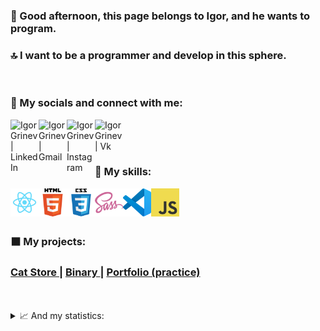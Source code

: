 ### 🌙 Good afternoon, this page belongs to Igor, and he wants to program.

### 🔝 I want to be a programmer and develop in this sphere.

<br>

### 🔗 My socials and connect with me:

[<img align="left" alt="IgorGrinev | LinkedIn" width="45px" src="https://cdn.jsdelivr.net/npm/simple-icons@6.7.0/icons/linkedin.svg" />][linkedin]
[<img align="left" alt="IgorGrinev | Gmail" width="45px" src="https://cdn.jsdelivr.net/npm/simple-icons@3.13.0/icons/gmail.svg" />][gmail]
[<img align="left" alt="IgorGrinev | Instagram" width="45px" src="https://cdn.jsdelivr.net/npm/simple-icons@3.13.0/icons/instagram.svg" />][instagram]
[<img align="left" alt="IgorGrinev | Vk" width="45px" src="https://cdn.jsdelivr.net/npm/simple-icons@3.13.0/icons/vk.svg" />][vk]


<br>
<br>
<br>


### 💎 My skills:
<img align="left" alt="React" width="45px" src="https://raw.githubusercontent.com/github/explore/80688e429a7d4ef2fca1e82350fe8e3517d3494d/topics/react/react.png" />
<img align="left" alt="HTML5" width="45px" src="https://raw.githubusercontent.com/github/explore/80688e429a7d4ef2fca1e82350fe8e3517d3494d/topics/html/html.png" />
<img align="left" alt="CSS3" width="45px" src="https://raw.githubusercontent.com/github/explore/80688e429a7d4ef2fca1e82350fe8e3517d3494d/topics/css/css.png" />
<img align="left" alt="Sass" width="45px" src="https://raw.githubusercontent.com/github/explore/80688e429a7d4ef2fca1e82350fe8e3517d3494d/topics/sass/sass.png" />
<img align="left" alt="Visual Studio Code" width="45px" src="https://raw.githubusercontent.com/github/explore/80688e429a7d4ef2fca1e82350fe8e3517d3494d/topics/visual-studio-code/visual-studio-code.png" />
<img align="left" alt="JavaScript" width="45px" src="https://raw.githubusercontent.com/github/explore/80688e429a7d4ef2fca1e82350fe8e3517d3494d/topics/javascript/javascript.png" />


<br>
<br>
<br>


### ⬛️ My projects:
### <a href="https://aceptijo.github.io/catstore/" target="_blank" title="Cat Store"> Сat Store </a> | <a href="https://aceptijo.github.io/binary/" target="_blank" > Binary </a> | <a href="https://aceptijo.github.io/portfolio/" target="_blank" title="Belly Cat"> Portfolio (practice) </a>
   

<br>
<br>

  
<details>
  <summary>📈 And my statistics:</summary>
   <br>
   <img align="left" alt="codeSTACKr's GitHub Stats" src="https://github-readme-stats.vercel.app/api/top-langs/?username=Aceptijo&langs_count=8&layout=compact&theme=midnight-purple" />
   <img align="left" alt="codeSTACKr's GitHub Stats" src="https://github-readme-stats.vercel.app/api?username=Aceptijo&show_icons=true&theme=midnight-purple" />
</details>

[linkedin]: https://www.linkedin.com/in/grinevigor/
[instagram]: https://www.instagram.com/scandave/
[vk]: https://vk.com/idaceptijo
[gmail]: scandavee@gmail.com
[project1]: https://aceptijo.github.io/bellycat/
[project2]: https://aceptijo.github.io/binary/
